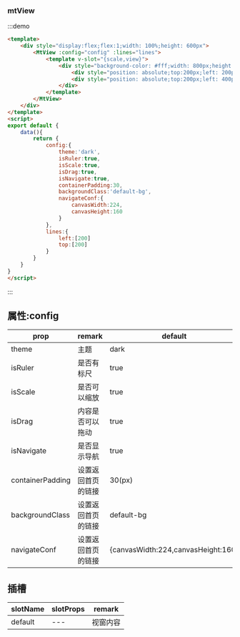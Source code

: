 ### mtView

:::demo

```html
<template>
    <div style="display:flex;flex:1;width: 100%;height: 600px">
        <MtView :config="config" :lines="lines">
            <template v-slot="{scale,view}">
                <div style="background-color: #fff;width: 800px;height: 600px;position: relative">
                    <div style="position: absolute;top:200px;left: 200px;width: 100px;height: 100px;background: #9e29ec"></div>
                    <div style="position: absolute;top:200px;left: 400px;width: 100px;height: 100px;background: #71e056;border-radius: 50%"></div>
                </div>
            </template>
        </MtView>
    </div>
</template>
<script>
export default {
    data(){
        return {
            config:{
                theme:'dark',
                isRuler:true,
                isScale:true,
                isDrag:true,
                isNavigate:true,
                containerPadding:30,
                backgroundClass:'default-bg',
                navigateConf:{
                    canvasWidth:224,
                    canvasHeight:160
                }
            },
            lines:{
                left:[200]
                top:[200]
            }
        }
    }
}
</script>
```
:::

## 属性:config
| prop   | remark    | default    |
|--------|-----------|------------|
| theme | 主题        | dark       |
| isRuler   | 是否有标尺     | true       |
| isScale   | 是否可以缩放    | true       |
| isDrag   | 内容是否可以拖动  | true       |
| isNavigate   | 是否显示导航    | true       |
| containerPadding   | 设置返回首页的链接 | 30(px)     |
| backgroundClass   | 设置返回首页的链接 | default-bg |
| navigateConf   | 设置返回首页的链接 | {canvasWidth:224,canvasHeight:160}         |


## 插槽
| slotName          | slotProps | remark |
|-------------------|-----------|--------|
| default | ---       | 视窗内容   |